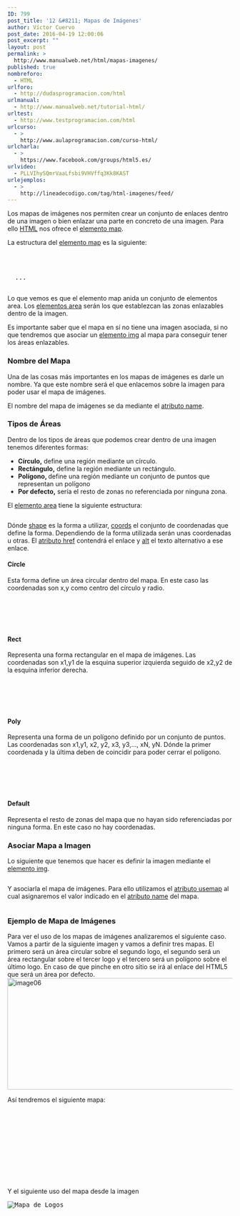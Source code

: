 ```yaml
---
ID: 799
post_title: '12 &#8211; Mapas de Imágenes'
author: Víctor Cuervo
post_date: 2016-04-19 12:00:06
post_excerpt: ""
layout: post
permalink: >
  http://www.manualweb.net/html/mapas-imagenes/
published: true
nombreforo:
  - HTML
urlforo:
  - http://dudasprogramacion.com/html
urlmanual:
  - http://www.manualweb.net/tutorial-html/
urltest:
  - http://www.testprogramacion.com/html
urlcurso:
  - >
    http://www.aulaprogramacion.com/curso-html/
urlcharla:
  - >
    https://www.facebook.com/groups/html5.es/
urlvideo:
  - PLLVIhySQmrVaaLfsbi9VHVffq3Kk8KAST
urlejemplos:
  - >
    http://lineadecodigo.com/tag/html-imagenes/feed/
---
```

<span style="font-weight: 400;">Los mapas de imágenes nos permiten crear un conjunto de enlaces dentro de una imagen o bien enlazar una parte en concreto de una imagen. Para ello </span><a href="http://www.manualweb.net/tutorial-html/"><span style="font-weight: 400;">HTML</span></a><span style="font-weight: 400;"> nos ofrece el </span><a href="http://www.w3api.com/wiki/HTML:MAP"><span style="font-weight: 400;">elemento map</span></a><span style="font-weight: 400;">.</span>

<span style="font-weight: 400;">La estructura del </span><a href="http://www.w3api.com/wiki/HTML:MAP"><span style="font-weight: 400;">elemento map</span></a><span style="font-weight: 400;"> es la siguiente:</span>
<pre lang="html4strict"><map name="”nombreMapa”">
  <area />
  <area />
  ...
</map>
</pre>
<span style="font-weight: 400;">Lo que vemos es que el elemento map anida un conjunto de elementos area. Los </span><a href="http://www.w3api.com/wiki/HTML:AREA"><span style="font-weight: 400;">elementos area</span></a><span style="font-weight: 400;"> serán los que establezcan las zonas enlazables dentro de la imagen.</span>

<span style="font-weight: 400;">Es importante saber que el mapa en sí no tiene una imagen asociada, si no que tendremos que asociar un </span><a href="http://www.w3api.com/wiki/HTML:IMG"><span style="font-weight: 400;">elemento img</span></a><span style="font-weight: 400;"> al mapa para conseguir tener los áreas enlazables.</span>
<h3>Nombre del Mapa</h3>
<span style="font-weight: 400;">Una de las cosas más importantes en los mapas de imágenes es darle un nombre. Ya que este nombre será el que enlacemos sobre la imagen para poder usar el mapa de imágenes.</span>

<span style="font-weight: 400;">El nombre del mapa de imágenes se da mediante el </span><a href="http://www.w3api.com/wiki/HTML:Name"><span style="font-weight: 400;">atributo name</span></a><span style="font-weight: 400;">.</span>

<map name="”nombreMapa”"></map>
<h3>Tipos de Áreas</h3>
<span style="font-weight: 400;">Dentro de los tipos de áreas que podemos crear dentro de una imagen tenemos diferentes formas:</span>
<ul>
	<li style="font-weight: 400;"><b>Círculo,</b><span style="font-weight: 400;"> define una región mediante un círculo.</span></li>
	<li style="font-weight: 400;"><b>Rectángulo,</b><span style="font-weight: 400;"> define la región mediante un rectángulo.</span></li>
	<li style="font-weight: 400;"><b>Polígono, </b><span style="font-weight: 400;">define una región mediante un conjunto de puntos que representan un polígono</span></li>
	<li style="font-weight: 400;"><b>Por defecto,</b><span style="font-weight: 400;"> sería el resto de zonas no referenciada por ninguna zona.</span></li>
</ul>
<span style="font-weight: 400;">El </span><a href="http://www.w3api.com/wiki/HTML:AREA"><span style="font-weight: 400;">elemento area</span></a><span style="font-weight: 400;"> tiene la siguiente estructura:</span>
<pre lang="html4strict"></pre>
<span style="font-weight: 400;">Dónde </span><a href="http://www.w3api.com/wiki/HTML:Shape"><span style="font-weight: 400;">shape</span></a><span style="font-weight: 400;"> es la forma a utilizar, </span><a href="http://www.w3api.com/wiki/HTML:Coords"><span style="font-weight: 400;">coords</span></a><span style="font-weight: 400;"> el conjunto de coordenadas que define la forma. Dependiendo de la forma utilizada serán unas coordenadas u otras. El </span><a href="http://www.w3api.com/wiki/HTML:Href"><span style="font-weight: 400;">atributo href</span></a><span style="font-weight: 400;"> contendrá el enlace y </span><a href="http://www.w3api.com/wiki/HTML:Alt"><span style="font-weight: 400;">alt</span></a><span style="font-weight: 400;"> el texto alternativo a ese enlace.</span>
<h4>Circle</h4>
<span style="font-weight: 400;">Esta forma define un área circular dentro del mapa. En este caso las coordenadas son x,y como centro del círculo y radio.</span>
<pre lang="html4strict"><map>

<area coords="”x,y,radio”/" shape="”circle”" />
</map>
</pre>
<h4>Rect</h4>
<span style="font-weight: 400;">Representa una forma rectangular en el mapa de imágenes. Las coordenadas son x1,y1 de la esquina superior izquierda seguido de x2,y2 de la esquina inferior derecha.</span>
<pre lang="html4strict"><map>

<area coords="”x1,y1,x2,y2”/" shape="”rect”" />
</map>
</pre>
<h4>Poly</h4>
<span style="font-weight: 400;">Representa una forma de un polígono definido por un conjunto de puntos. Las coordenadas son x1,y1, x2, y2, x3, y3,..., xN, yN. Dónde la primer coordenada y la última deben de coincidir para poder cerrar el polígono.</span>
<pre lang="html4strict"><map>

<area coords="”x1,y1,x2,y2,x3,y3,...,xN,yN”/" shape="”poly”" />
</map>
</pre>
<h4><b>Default</b></h4>
<span style="font-weight: 400;">Representa el resto de zonas del mapa que no hayan sido referenciadas por ninguna forma. En este caso no hay coordenadas.</span>
<h3>Asociar Mapa a Imagen</h3>
<span style="font-weight: 400;">Lo siguiente que tenemos que hacer es definir la imagen mediante el </span><a href="http://www.w3api.com/wiki/HTML:IMG"><span style="font-weight: 400;">elemento img</span></a><span style="font-weight: 400;">.</span>
<pre lang="html4strict"><img src="”imagen.jpg”" alt="" /></pre>
<span style="font-weight: 400;">Y asociarla el mapa de imágenes. Para ello utilizamos el </span><a href="http://www.w3api.com/wiki/HTML:Usemap"><span style="font-weight: 400;">atributo usemap</span></a><span style="font-weight: 400;"> al cual asignaremos el valor indicado en el </span><a href="http://www.w3api.com/wiki/HTML:Name"><span style="font-weight: 400;">atributo name</span></a><span style="font-weight: 400;"> del mapa.</span>
<pre lang="html4strict"><img src="”imagen.jpg”" alt="" usemap="”#mapa”" /></pre>
<h3>Ejemplo de Mapa de Imágenes</h3>
<span style="font-weight: 400;">Para ver el uso de los mapas de imágenes analizaremos el siguiente caso. Vamos a partir de la siguiente imagen y vamos a definir tres mapas. El primero será un área circular sobre el segundo logo, el segundo será un área rectangular sobre el tercer logo y el tercero será un polígono sobre el último logo. En caso de que pinche en otro sitio se irá al enlace del HTML5 que será un área por defecto.</span>

<img class="aligncenter size-full wp-image-800" src="http://www.manualweb.net/wp-content/uploads/2016/04/image06.png" alt="image06" width="750" height="250" />

<span style="font-weight: 400;">Así tendremos el siguiente mapa:</span>
<pre lang="html4strict"><map name="mapalogos">

<area coords="405,73,520,166" shape="rect" href="#" />

<area coords="748,248,750,250" shape="rect" href="#" />

<area coords="571,119,626,59,687,118,628,177" shape="poly" href="#" />

<area shape="default" href="#" />
</map>
</pre>
<span style="font-weight: 400;">Y el siguiente uso del mapa desde la imagen</span>
<pre lang="html4strict"><img src="logos.png" alt="Mapa de Logos" usemap="#mapalogos" /></pre>
